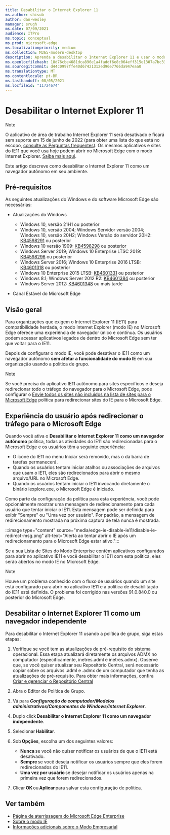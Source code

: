 ```yaml
---
title: Desabilitar o Internet Explorer 11
ms.author: shisub
author: dan-wesley
manager: srugh
ms.date: 07/09/2021
audience: ITPro
ms.topic: conceptual
ms.prod: microsoft-edge
ms.localizationpriority: medium
ms.collection: M365-modern-desktop
description: Aprenda a desabilitar o Internet Explorer 11 e usar o modo Internet Explorer no Microsoft Edge.
ms.openlocfilehash: 18d76cbe4681dca896e1a4faddf6e8c064eff315e1307a7bc3366eea9c9bd40b
ms.sourcegitcommit: d44c0997ffe40d67421312ed96e7766da947eaa0
ms.translationtype: MT
ms.contentlocale: pt-BR
ms.lasthandoff: 08/05/2021
ms.locfileid: "11724674"
---
```

# <a name="disable-internet-explorer-11"></a>Desabilitar o Internet Explorer 11

>[!Note]
> O aplicativo de área de trabalho Internet Explorer 11 será desativado e ficará sem suporte em 15 de junho de 2022 (para obter uma lista do que está no escopo, [consulte as Perguntas frequentes](https://techcommunity.microsoft.com/t5/windows-it-pro-blog/internet-explorer-11-desktop-app-retirement-faq/ba-p/2366549)). Os mesmos aplicativos e sites do IE11 que você usa hoje podem abrir no Microsoft Edge com o modo Internet Explorer. [Saiba mais aqui](https://blogs.windows.com/windowsexperience/2021/05/19/the-future-of-internet-explorer-on-windows-10-is-in-microsoft-edge/).

Este artigo descreve como desabilitar o Internet Explorer 11 como um navegador autônomo em seu ambiente.

## <a name="prerequisites"></a>Pré-requisitos

As seguintes atualizações do Windows e do software Microsoft Edge são necessárias:

- Atualizações do Windows

  - Windows 10, versão 21H1 ou posterior
  - Windows 10, versão 2004; Windows Servidor versão 2004; Windows 10, versão 20H2; Windows Versão do servidor 20H2: [KB4598291](https://support.microsoft.com/topic/february-2-2021-kb4598291-os-builds-19041-789-and-19042-789-preview-6a766199-a4f1-616e-1f5c-58bdc3ca5e3b) ou posterior
  - Windows 10 versão 1909: [KB4598298](https://support.microsoft.com/topic/january-21-2021-kb4598298-os-build-18363-1350-preview-02dfd9ba-91a2-1b82-dede-42f288c02511) ou posterior
  - Windows Server 2019; Windows 10 Enterprise LTSC 2019: [KB4598296](https://support.microsoft.com/topic/january-21-2021-kb4598296-os-build-17763-1728-preview-4c0931ff-45b7-ff59-5e00-c03b5afb363d) ou posterior
  - Windows Server 2016; Windows 10 Enterprise 2016 LTSB: [KB4601318](https://support.microsoft.com/topic/february-9-2021-kb4601318-os-build-14393-4225-c5e3de6c-e3e6-ffb5-6197-48b9ce16446e) ou posterior
  - Windows 10 Enterprise 2015 LTSB: [KB4601331](https://support.microsoft.com/office/february-9-2021%e2%80%94kb4601331-os-build-10240-18842-6227d078-fef3-8d67-27e0-1882e6cb79ff?ui=en-US&rs=en-US&ad=US) ou posterior
  - Windows 8.1; Windows Server 2012 R2: [KB4601384](https://support.microsoft.com/topic/february-9-2021-kb4601384-monthly-rollup-16bdbb75-dd4b-2910-abc5-7891c9756b96) ou posterior
  - Windows Server 2012: [KB4601348](https://support.microsoft.com/topic/february-9-2021-kb4601348-monthly-rollup-2c338c0c-73d6-fb80-cc91-f1a86e80db0c) ou mais tarde
  
- Canal Estável do Microsoft Edge


## <a name="overview"></a>Visão geral

Para organizações que exigem o Internet Explorer 11 (IE11) para compatibilidade herdada, o modo Internet Explorer (modo IE) no Microsoft Edge oferece uma experiência de navegador único e contínua. Os usuários podem acessar aplicativos legados de dentro do Microsoft Edge sem ter que voltar para o IE11.

Depois de configurar o modo IE, você pode desativar o IE11 como um navegador autônomo **sem afetar a funcionalidade do modo IE** em sua organização usando a política de grupo.

> [!NOTE]
> Se você precisa do aplicativo IE11 autônomo para sites específicos e deseja redirecionar todo o tráfego do navegador para o Microsoft Edge, pode configurar o [Envie todos os sites não incluídos na lista de sites para o Microsoft Edge](./edge-ie-mode-policies.md#redirect-sites-from-ie-to-microsoft-edge) política para redirecionar sites do IE para o Microsoft Edge.

## <a name="user-experience-after-redirecting-traffic-to-microsoft-edge"></a>Experiência do usuário após redirecionar o tráfego para o Microsoft Edge

Quando você ativa o **Desabilitar o Internet Explorer 11 como um navegador autônomo** política, todas as atividades do IE11 são redirecionadas para o Microsoft Edge e os usuários têm a seguinte experiência:

- O ícone do IE11 no menu Iniciar será removido, mas o da barra de tarefas permanecerá.
- Quando os usuários tentam iniciar atalhos ou associações de arquivos que usam o IE11, eles são redirecionados para abrir o mesmo arquivo/URL no Microsoft Edge.
- Quando os usuários tentam iniciar o IE11 invocando diretamente o binário iexplore.exe, o Microsoft Edge é iniciado.

Como parte da configuração da política para esta experiência, você pode opcionalmente mostrar uma mensagem de redirecionamento para cada usuário que tentar iniciar o IE11. Esta mensagem pode ser definida para exibir "Sempre" ou "Uma vez por usuário". Por padrão, a mensagem de redirecionamento mostrada na próxima captura de tela nunca é mostrada.

:::image type="content" source="media/edge-ie-disable-ie11/disable-ie-redirect-msg.png" alt-text="Alerta ao tentar abrir o IE após um redirecionamento para o Microsoft Edge estar ativo.":::

Se a sua Lista de Sites do Modo Enterprise contém aplicativos configurados para abrir no aplicativo IE11 e você desabilitar o IE11 com esta política, eles serão abertos no modo IE no Microsoft Edge.
> [!NOTE]
> Houve um problema conhecido com o fluxo de usuários quando um site está configurado para abrir no aplicativo IE11 e a política de desabilitação do IE11 está definida. O problema foi corrigido nas versões 91.0.840.0 ou posterior do Microsoft Edge.

## <a name="disable-internet-explorer-11-as-a-standalone-browser"></a>Desabilitar o Internet Explorer 11 como um navegador independente

Para desabilitar o Internet Explorer 11 usando a política de grupo, siga estas etapas:

1. Verifique se você tem as atualizações de pré-requisito do sistema operacional. Essa etapa atualizará diretamente os arquivos ADMX no computador (especificamente, inetres.adml e inetres.admx). Observe que, se você quiser atualizar seu Repositório Central, será necessário copiar sobre os arquivos .adml e .admx de um computador que tenha as atualizações de pré-requisito. Para obter mais informações, confira [Criar e gerenciar o Repositório Central](/troubleshoot/windows-client/group-policy/create-and-manage-central-store)
2. Abra o Editor de Política de Grupo.
3. Vá para ***Configuração do computador/Modelos administrativos/Componentes do Windows/Internet Explorer***. 
4. Duplo click **Desabilitar o Internet Explorer 11 como um navegador independente**.
5. Selecionar **Habilitar**.
6. Sob **Opções**, escolha um dos seguintes valores:

   - **Nunca** se você não quiser notificar os usuários de que o IE11 está desativado.
   - **Sempre** se você deseja notificar os usuários sempre que eles forem redirecionados do IE11.
   - **Uma vez por usuário** se desejar notificar os usuários apenas na primeira vez que forem redirecionados.

7. Clicar **OK** ou **Aplicar** para salvar esta configuração de política.

## <a name="see-also"></a>Ver também

- [Página de aterrissagem do Microsoft Edge Enterprise](https://aka.ms/EdgeEnterprise)
- [Sobre o modo IE](./edge-ie-mode.md)
- [Informações adicionais sobre o Modo Empresarial](/internet-explorer/ie11-deploy-guide/enterprise-mode-overview-for-ie11)
